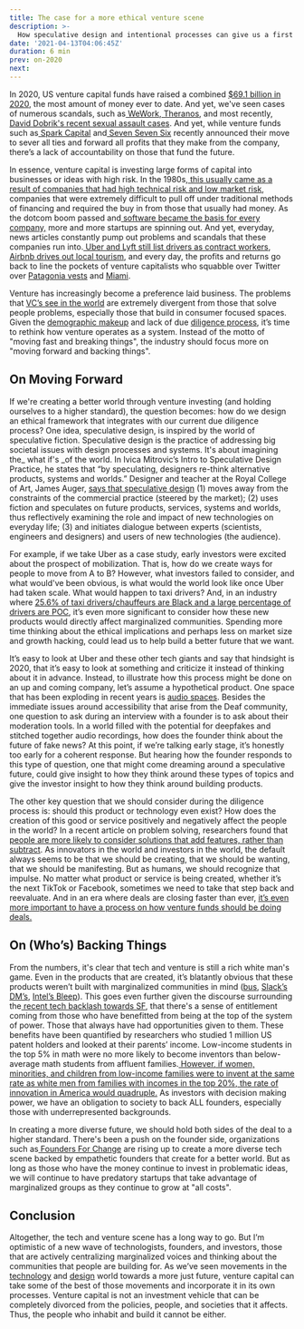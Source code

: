 ```yaml
---
title: The case for a more ethical venture scene
description: >-
  How speculative design and intentional processes can give us a first step for a better future
date: '2021-04-13T04:06:45Z'
duration: 6 min
prev: on-2020
next:
---
```


In 2020, US venture capital funds have raised a combined [$69.1 billion in 2020](https://pitchbook.com/news/articles/us-vc-fundraising-hits-record-69b-in-2020-after-a16z-closes-two-mega-funds), the most amount of money ever to date. And yet, we've seen cases of numerous scandals, such as[ WeWork](https://newrepublic.com/article/160299/wework-book-review-billion-dollar-loser-rise-fall-adam-neumann),[ Theranos](https://www.businessinsider.com/the-history-of-silicon-valley-unicorn-theranos-and-ceo-elizabeth-holmes-2018-5), and most recently,[ David Dobrik's recent sexual assault cases](https://www.bbc.co.uk/news/technology-56536392). And yet, while venture funds such as[ Spark Capital](https://techcrunch.com/2021/03/21/spark-capital-decides-to-sever-all-ties-with-david-dobriks-dispo-app-weeks-after-leading-investment/) and[ Seven Seven Six](https://www.eonline.com/news/1251112/alexis-ohanian-addresses-troubling-david-dobrik-allegations-amid-dispo-app-investment) recently announced their move to sever all ties and forward all profits that they make from the company, there’s a lack of accountability on those that fund the future.

In essence, venture capital is investing large forms of capital into businesses or ideas with high risk. In the 1980s,[ this usually came as a result of companies that had high technical risk and low market risk](http://reactionwheel.net/2015/01/80s-vc.html), companies that were extremely difficult to pull off under traditional methods of financing and required the buy in from those that usually had money. As the dotcom boom passed and[ software became the basis for every company,](https://www.wsj.com/articles/SB10001424053111903480904576512250915629460) more and more startups are spinning out. And yet, everyday, news articles constantly pump out problems and scandals that these companies run into.[ Uber and Lyft still list drivers as contract workers](https://www.nbcnews.com/tech/tech-news/uber-lyft-face-landmark-lawsuit-over-gig-worker-classification-n1200526),[ Airbnb drives out local tourism](https://www.theguardian.com/commentisfree/2018/feb/12/profiteers-killing-airbnb-erode-communities), and every day, the profits and returns go back to line the pockets of venture capitalists who squabble over Twitter over [Patagonia vests](https://twitter.com/wongmjane/status/1380565150441205762) and [Miami](https://twitter.com/zebulgar/status/1334991230531301376).

Venture has increasingly become a preference laid business. The problems that [VC’s see in the world](https://www.theguardian.com/technology/2017/sep/01/juicero-silicon-valley-shutting-down) are extremely divergent from those that solve people problems, especially those that build in consumer focused spaces. Given the [demographic makeup](https://hbr.org/2020/08/institutional-investors-must-help-close-the-race-and-gender-gaps-in-venture-capital#:~:text=Proof%20is%20in%20the%20numbers,positions%20at%20venture%20capital%20firms.) and lack of due [diligence process](https://twitter.com/Jai__Malik/status/1359630443063181312), it’s time to rethink how venture operates as a system. Instead of the motto of "moving fast and breaking things", the industry should focus more on "moving forward and backing things".

## **On Moving Forward**

If we're creating a better world through venture investing (and holding ourselves to a higher standard), the question becomes: how do we design an ethical framework that integrates with our current due diligence process? One idea, speculative design, is inspired by the world of speculative fiction. Speculative design is the practice of addressing big societal issues with design processes and systems. It's about imagining the\_ what if's \_of the world. In Ivica Mitrovic’s Intro to Speculative Design Practice, he states that “by speculating, designers re-think alternative products, systems and worlds.” Designer and teacher at the Royal College of Art, James Auger, [says that speculative design](http://www.tandfonline.com/doi/abs/10.1080/14626268.2013.767276) (1) moves away from the constraints of the commercial practice (steered by the market); (2) uses fiction and speculates on future products, services, systems and worlds, thus reflectively examining the role and impact of new technologies on everyday life; (3) and initiates dialogue between experts (scientists, engineers and designers) and users of new technologies (the audience).

For example, if we take Uber as a case study, early investors were excited about the prospect of mobilization. That is, how do we create ways for people to move from A to B? However, what investors failed to consider, and what would've been obvious, is what would the world look like once Uber had taken scale. What would happen to taxi drivers? And, in an industry where [25.6% of taxi drivers/chauffeurs are Black and a large percentage of drivers are POC](https://datausa.io/profile/soc/taxi-drivers-chauffeurs#demographics), it’s even more significant to consider how these new products would directly affect marginalized communities. Spending more time thinking about the ethical implications and perhaps less on market size and growth hacking, could lead us to help build a better future that we want.

It’s easy to look at Uber and these other tech giants and say that hindsight is 2020, that it’s easy to look at something and criticize it instead of thinking about it in advance. Instead, to illustrate how this process might be done on an up and coming company, let’s assume a hypothetical product. One space that has been exploding in recent years is [audio spaces](https://a16z.com/2020/12/07/social-strikes-back-audio/). Besides the immediate issues around accessibility that arise from the Deaf community, one question to ask during an interview with a founder is to ask about their moderation tools. In a world filled with the potential for deepfakes and stitched together audio recordings, how does the founder think about the future of fake news? At this point, if we’re talking early stage, it’s honestly too early for a coherent response. But hearing how the founder responds to this type of question, one that might come dreaming around a speculative future, could give insight to how they think around these types of topics and give the investor insight to how they think around building products.

The other key question that we should consider during the diligence process is: should this product or technology even exist? How does the creation of this good or service positively and negatively affect the people in the world? In a recent article on problem solving, researchers found that [people are more likely to consider solutions that add features, rather than subtract](https://www.nature.com/articles/d41586-021-00592-0). As innovators in the world and investors in the world, the default always seems to be that we should be creating, that we should be wanting, that we should be manifesting. But as humans, we should recognize that impulse. No matter what product or service is being created, whether it’s the next TikTok or Facebook, sometimes we need to take that step back and reevaluate. And in an era where deals are closing faster than ever, [it’s even more important to have a process on how venture funds should be doing deals.](https://twitter.com/AmandaMGoetz/status/1380499131391737859)

## **On (Who’s) Backing Things**

From the numbers, it's clear that tech and venture is still a rich white man's game. Even in the products that are created, it’s blatantly obvious that these products weren’t built with marginalized communities in mind ([bus](https://www.pinknews.co.uk/2020/07/30/ebussy-electricbands-german-bussy-gay-twitter-reaction-funny-viral-meme/), [Slack’s DM’s](https://www.theverge.com/2021/3/24/22348126/slack-connect-direct-messaging-dm-company-feature), [Intel’s Bleep](https://www.theverge.com/2021/4/8/22373290/intel-bleep-ai-powered-abuse-toxicity-gaming-filters)). This goes even further given the discourse surrounding the[ recent tech backlash towards SF](https://www.motherjones.com/politics/2021/03/vc-lives-matter-silicon-valley-investors-want-to-oust-san-franciscos-reformist-da/), that there's a sense of entitlement coming from those who have benefitted from being at the top of the system of power. Those that always have had opportunities given to them. These benefits have been quantified by researchers who studied 1 million US patent holders and looked at their parents’ income. Low-income students in the top 5% in math were no more likely to become inventors than below-average math students from affluent families.[ However, if women, minorities, and children from low-income families were to invent at the same rate as white men from families with incomes in the top 20%, the rate of innovation in America would quadruple.](https://www.uspto.gov/sites/default/files/documents/SUCCESSAct-Bell.pdf) As investors with decision making power, we have an obligation to society to back ALL founders, especially those with underrepresented backgrounds.

In creating a more diverse future, we should hold both sides of the deal to a higher standard. There's been a push on the founder side, organizations such as[ Founders For Change](https://www.foundersforchange.org/) are rising up to create a more diverse tech scene backed by empathetic founders that create for a better world. But as long as those who have the money continue to invest in problematic ideas, we will continue to have predatory startups that take advantage of marginalized groups as they continue to grow at "all costs".

## **Conclusion**

Altogether, the tech and venture scene has a long way to go. But I’m optimistic of a new wave of technologists, founders, and investors, those that are actively centralizing marginalized voices and thinking about the communities that people are building for. As we’ve seen movements in the [technology](https://www.amazon.com/Black-Software-Internet-Justice-AfroNet/dp/0190863846) and [design](https://designjustice.org/) world towards a more just future, venture capital can take some of the best of those movements and incorporate it in its own processes. Venture capital is not an investment vehicle that can be completely divorced from the policies, people, and societies that it affects. Thus, the people who inhabit and build it cannot be either.
